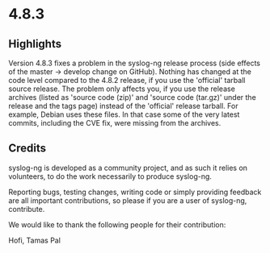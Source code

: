 4.8.3
=====

## Highlights

Version 4.8.3 fixes a problem in the syslog-ng release process (side 
effects of the master -> develop change on GitHub). Nothing has changed
at the code level compared to the 4.8.2 release, if you use the 
'official' tarball source release. The problem only affects you, if you
use the release archives (listed as 'source code (zip)' and 'source code
(tar.gz)' under the release and the tags page) instead of the 'official'
release tarball. For example, Debian uses these files. In that case some
of the very latest commits, including the CVE fix, were missing from the
archives.

## Credits

syslog-ng is developed as a community project, and as such it relies
on volunteers, to do the work necessarily to produce syslog-ng.

Reporting bugs, testing changes, writing code or simply providing
feedback are all important contributions, so please if you are a user
of syslog-ng, contribute.

We would like to thank the following people for their contribution:

Hofi, Tamas Pal
